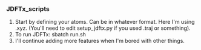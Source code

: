### JDFTx_scripts
1. Start by defining your atoms. Can be in whatever format. Here I'm using .xyz. (You'll need to edit setup_jdftx.py if you used .traj or something).
2. To run JDFTx: sbatch run.sh
3. I'll continue adding more features when I'm bored with other things. 
